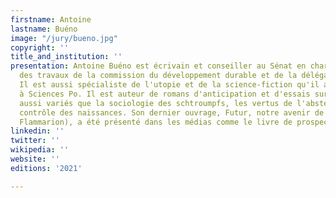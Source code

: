 ```yaml
---
firstname: Antoine
lastname: Buéno
image: "/jury/bueno.jpg"
copyright: ''
title_and_institution: ''
presentation: Antoine Buéno est écrivain et conseiller au Sénat en charge du suivi
  des travaux de la commission du développement durable et de la délégation à la prospective.
  Il est aussi spécialiste de l'utopie et de la science-fiction qu'il a enseignées
  à Sciences Po. Il est auteur de romans d'anticipation et d'essais sur des sujets
  aussi variés que la sociologie des schtroumpfs, les vertus de l'abstention ou le
  contrôle des naissances. Son dernier ouvrage, Futur, notre avenir de A à Z (éd.
  Flammarion), a été présenté dans les médias comme le livre de prospective incontournable.
linkedin: ''
twitter: ''
wikipedia: ''
website: ''
editions: '2021'

---
```

